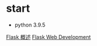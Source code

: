 # start

- python 3.9.5

[Flask 概述](https://www.w3cschool.cn/flask/flask_overview.html)
[Flask Web Development](https://github.com/miguelgrinberg/flasky)
